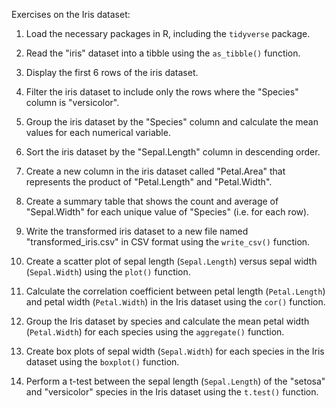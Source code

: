 Exercises on the Iris dataset:

1. Load the necessary packages in R, including the `tidyverse` package.

2. Read the "iris" dataset into a tibble using the `as_tibble()` function.

3. Display the first 6 rows of the iris dataset.

4. Filter the iris dataset to include only the rows where the "Species" column is "versicolor".

5. Group the iris dataset by the "Species" column and calculate the mean values for each numerical variable.

6. Sort the iris dataset by the "Sepal.Length" column in descending order.

7. Create a new column in the iris dataset called "Petal.Area" that represents the product of "Petal.Length" and "Petal.Width".

8. Create a summary table that shows the count and average of "Sepal.Width" for each unique value of "Species" (i.e. for each row).

9. Write the transformed iris dataset to a new file named "transformed_iris.csv" in CSV format using the `write_csv()` function.

10. Create a scatter plot of sepal length (`Sepal.Length`) versus sepal width (`Sepal.Width`) using the `plot()` function.

11. Calculate the correlation coefficient between petal length (`Petal.Length`) and petal width (`Petal.Width`) in the Iris dataset using the `cor()` function.

12. Group the Iris dataset by species and calculate the mean petal width (`Petal.Width`) for each species using the `aggregate()` function.

13. Create box plots of sepal width (`Sepal.Width`) for each species in the Iris dataset using the `boxplot()` function.

14. Perform a t-test between the sepal length (`Sepal.Length`) of the "setosa" and "versicolor" species in the Iris dataset using the `t.test()` function.
